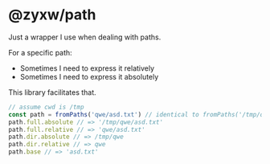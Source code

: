 
# @zyxw/path

Just a wrapper I use when dealing with paths.

For a specific path:

* Sometimes I need to express it relatively
* Sometimes I need to express it absolutely

This library facilitates that.

```typescript
// assume cwd is /tmp
const path = fromPaths('qwe/asd.txt') // identical to fromPaths('/tmp/qwe/asd.txt')
path.full.absolute // => '/tmp/qwe/asd.txt'
path.full.relative // => 'qwe/asd.txt'
path.dir.absolute // => /tmp/qwe
path.dir.relative // => qwe
path.base // => 'asd.txt'
```
